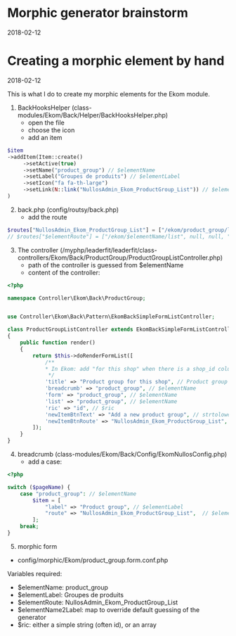 Morphic generator brainstorm
===========================
2018-02-12





Creating a morphic element by hand 
=========================
2018-02-12


This is what I do to create my morphic elements for the Ekom module.


1. BackHooksHelper (class-modules/Ekom/Back/Helper/BackHooksHelper.php)
    - open the file
    - choose the icon
    - add an item
    
```php
$item                
->addItem(Item::create()
     ->setActive(true)
     ->setName("product_group") // $elementName
     ->setLabel("Groupes de produits") // $elementLabel
     ->setIcon("fa fa-th-large")
     ->setLink(N::link("NullosAdmin_Ekom_ProductGroup_List")) // $elementRoute
)
```    


2. back.php (config/routsy/back.php)
    - add the route

```php
$routes["NullosAdmin_Ekom_ProductGroup_List"] = ["/ekom/product_group/list", null, null, "Controller\Ekom\Back\ProductGroup\ProductGroupListController:render"];
// $routes["$elementRoute"] = ["/ekom/$elementName/list", null, null, "Controller\Ekom\Back\ProductGroup\$(camelCase:$elementName)ListController:render"]; 

```     
    

3. The controller (/myphp/leaderfit/leaderfit/class-controllers/Ekom/Back/ProductGroup/ProductGroupListController.php)
    - path of the controller is guessed from $elementName
    - content of the controller:
```php
<?php

namespace Controller\Ekom\Back\ProductGroup;


use Controller\Ekom\Back\Pattern\EkomBackSimpleFormListController;

class ProductGroupListController extends EkomBackSimpleFormListController
{
    public function render()
    {
        return $this->doRenderFormList([
            /**
            * In Ekom: add "for this shop" when there is a shop_id column in the table
             */
            'title' => "Product group for this shop", // Product group is guessed from $elementName, or there is a translation table: $elementName2Label
            'breadcrumb' => "product_group", // $elementName
            'form' => "product_group", // $elementName
            'list' => "product_group", // $elementName
            'ric' => "id", // $ric
            'newItemBtnText' => "Add a new product group", // strtolower( $elementLabel ), in this example french/english are messed up, ignore it
            'newItemBtnRoute' => "NullosAdmin_Ekom_ProductGroup_List", // $elementRoute
        ]);
    }
}
```    


4. breadcrumb (class-modules/Ekom/Back/Config/EkomNullosConfig.php)
    - add a case:
```php
<?php

switch ($pageName) {
    case "product_group": // $elementName
        $item = [
            "label" => "Product group", // $elementLabel
            "route" => "NullosAdmin_Ekom_ProductGroup_List",  // $elementRoute
        ];
    break;
}
```        



5. morphic form

- config/morphic/Ekom/product_group.form.conf.php


    
    
Variables required:
- $elementName: product_group
- $elementLabel: Groupes de produits
- $elementRoute: NullosAdmin_Ekom_ProductGroup_List
- $elementName2Label: map to override default guessing of the generator
- $ric: either a simple string (often id), or an array


    